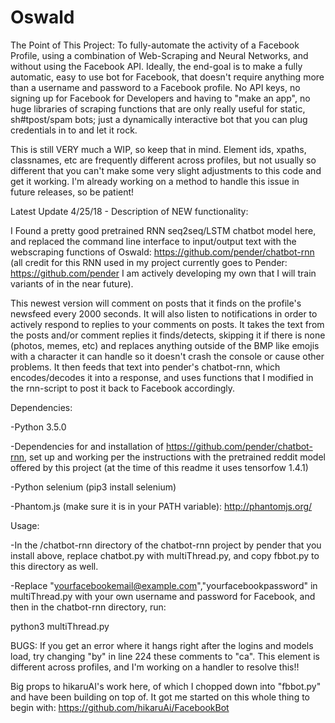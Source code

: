 # Oswald

The Point of This Project:
  To fully-automate the activity of a Facebook Profile, using a combination of Web-Scraping and Neural Networks, and without using the Facebook API.  Ideally, the end-goal is to make a fully automatic, easy to use bot for Facebook, that doesn't require anything more than a username and password to a Facebook profile.  No API keys, no signing up for Facebook for Developers and having to "make an app", no huge libraries of scraping functions that are only really useful for static, sh#tpost/spam bots; just a dynamically interactive bot that you can plug credentials in to and let it rock.  


  This is still VERY much a WIP, so keep that in mind.  Element ids, xpaths, classnames, etc are frequently different across profiles, but not usually so different that you can't make some very slight adjustments to this code and get it working.  I'm already working on a method to handle this issue in future releases, so be patient!




Latest Update 4/25/18 - Description of NEW functionality:


I Found a pretty good pretrained RNN seq2seq/LSTM chatbot model here, and replaced the command line interface to input/output text with the webscraping functions of Oswald: https://github.com/pender/chatbot-rnn
(all credit for this RNN used in my project currently goes to Pender: https://github.com/pender I am actively developing my own that I will train variants of in the near future).


This newest version will comment on posts that it finds on the profile's newsfeed every 2000 seconds.  It will also listen to notifications in order to actively respond to replies to your comments on posts.  It takes the text from the posts and/or comment replies it finds/detects, skipping it if there is none (photos, memes, etc) and replaces anything outside of the BMP like emojis with a character it can handle so it doesn't crash the console or cause other problems.  It then feeds that text into pender's chatbot-rnn, which encodes/decodes it into a response, and uses functions that I modified in the rnn-script to post it back to Facebook accordingly.




Dependencies:


-Python 3.5.0  


-Dependencies for and installation of https://github.com/pender/chatbot-rnn, set up and working per the instructions with the pretrained reddit model offered by this project (at the time of this readme it uses tensorfow 1.4.1)


-Python selenium (pip3 install selenium)


-Phantom.js (make sure it is in your PATH variable):  http://phantomjs.org/



Usage:

-In the /chatbot-rnn directory of the chatbot-rnn project by pender that you install above, replace chatbot.py with multiThread.py, and copy fbbot.py to this directory as well.


-Replace "yourfacebookemail@example.com","yourfacebookpassword" in multiThread.py with your own username and password for Facebook, and then in the chatbot-rnn directory, run:


  python3 multiThread.py




BUGS: 
If you get an error where it hangs right after the logins and models load, try changing "by" in line 224  these comments to "ca".  This element is different across profiles, and I'm working on a handler to resolve this!!




Big props to hikaruAI's work here, of which I chopped down into "fbbot.py" and have been building on top of.  It got me started on this whole thing to begin with:
https://github.com/hikaruAi/FacebookBot

